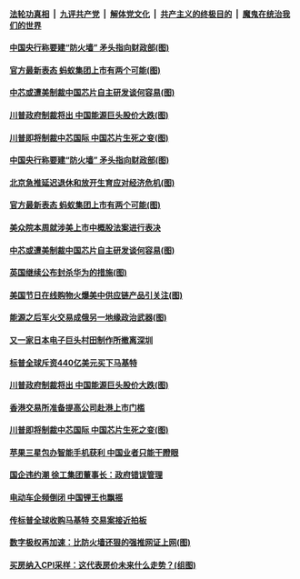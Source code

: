 

####  [法轮功真相](../../../../basic/blob/master/README.md?t=12020801) &nbsp;|&nbsp; [九评共产党](../../../../9ping.md/blob/master/README.md?t=12020801) &nbsp;|&nbsp; [解体党文化](../../../../jtdwh.md/blob/master/README.md?t=12020801)  &nbsp;|&nbsp; [共产主义的终极目的](../../../../gczydzjmd.md/blob/master/README.md?t=12020801) &nbsp;|&nbsp; [魔鬼在统治我们的世界](../../../../mgztzwmdsj.md/blob/master/README.md?t=12020801) 

#### [中国央行称要建“防火墙” 矛头指向财政部(图)](../pages/p5/954387.md?t=12020801) 

#### [官方最新表态 蚂蚁集团上市有两个可能(图)](../pages/p5/954355.md?t=12020801) 

#### [中芯或遭美制裁中国芯片自主研发谈何容易(图)](../pages/p5/954305.md?t=12020801) 


#### [川普政府制裁将出 中国能源巨头股价大跌(图)](../pages/p5/954255.md?t=12020801) 

#### [川普即将制裁中芯国际 中国芯片生死之变(图)](../pages/p5/954247.md?t=12020801) 

#### [中国央行称要建“防火墙” 矛头指向财政部(图)](../pages/p5/954387.md?t=12020801) 

#### [北京急推延迟退休和放开生育应对经济危机(图)](../pages/p5/954361.md?t=12020801) 

#### [官方最新表态 蚂蚁集团上市有两个可能(图)](../pages/p5/954355.md?t=12020801) 

#### [美众院本周就涉美上市中概股法案进行表决](../pages/p5/954351.md?t=12020801) 

#### [中芯或遭美制裁中国芯片自主研发谈何容易(图)](../pages/p5/954305.md?t=12020801) 

#### [英国继续公布封杀华为的措施(图)](../pages/p5/954298.md?t=12020801) 

#### [美国节日在线购物火爆美中供应链产品引关注(图)](../pages/p5/954292.md?t=12020801) 

#### [能源之后军火交易成俄另一地缘政治武器(图)](../pages/p5/954290.md?t=12020801) 


#### [又一家日本电子巨头村田制作所撤离深圳](../pages/p5/954264.md?t=12020801) 

#### [标普全球斥资440亿美元买下马基特](../pages/p5/954259.md?t=12020801) 

#### [川普政府制裁将出 中国能源巨头股价大跌(图)](../pages/p5/954255.md?t=12020801) 

#### [香港交易所准备提高公司赴港上市门槛](../pages/p5/954249.md?t=12020801) 

#### [川普即将制裁中芯国际 中国芯片生死之变(图)](../pages/p5/954247.md?t=12020801) 

#### [苹果三星包办智能手机获利 中国业者只能干瞪眼](../pages/p5/954241.md?t=12020801) 

#### [国企违约潮 徐工集团董事长：政府错误管理](../pages/p5/954238.md?t=12020801) 

#### [电动车企频倒闭 中国锂王也飘摇](../pages/p5/954234.md?t=12020801) 

#### [传标普全球收购马基特 交易案接近拍板](../pages/p5/954228.md?t=12020801) 

#### [数字极权再加速：比防火墙还狠的强推网证上网(图)](../pages/p5/954181.md?t=12020801) 

#### [买房纳入CPI采样：这代表房价未来什么走势？(组图)](../pages/p5/954175.md?t=12020801) 


